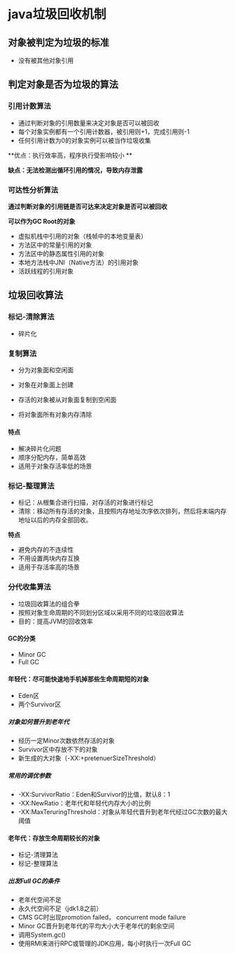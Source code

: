 # java垃圾回收机制

## 对象被判定为垃圾的标准

- 没有被其他对象引用

## 判定对象是否为垃圾的算法

### 引用计数算法

- 通过判断对象的引用数量来决定对象是否可以被回收
- 每个对象实例都有一个引用计数器，被引用则+1，完成引用则-1
- 任何引用计数为0的对象实例可以被当作垃圾收集

**优点：执行效率高，程序执行受影响较小 **

**缺点：无法检测出循环引用的情况，导致内存泄露**

### 可达性分析算法

**通过判断对象的引用链是否可达来决定对象是否可以被回收**

**可以作为GC Root的对象**

- 虚拟机栈中引用的对象（栈帧中的本地变量表）
- 方法区中的常量引用的对象
- 方法区中的静态属性引用的对象
- 本地方法栈中JNI（Native方法）的引用对象
- 活跃线程的引用对象

## 垃圾回收算法

### 标记-清除算法

- 碎片化

### 复制算法

- 分为对象面和空闲面

- 对象在对象面上创建
- 存活的对象被从对象面复制到空闲面
- 将对象面所有对象内存清除

#### 特点

- 解决碎片化问题
- 顺序分配内存，简单高效
- 适用于对象存活率低的场景

### 标记-整理算法

- 标记：从根集合进行扫描，对存活的对象进行标记
- 清除：移动所有存活的对象，且按照内存地址次序依次排列，然后将末端内存地址以后的内存全部回收。

**特点**

-  避免内存的不连续性
- 不用设置两块内存互换
- 适用于存活率高的场景

### 分代收集算法

- 垃圾回收算法的组合拳
- 按照对象生命周期的不同划分区域以采用不同的垃圾回收算法
- 目的：提高JVM的回收效率

#### GC的分类

- Minor GC
- Full GC 

#### 年轻代：尽可能快速地手机掉那些生命周期短的对象

- Eden区
- 两个Survivor区

##### 对象如何晋升到老年代

- 经历一定Minor次数依然存活的对象
- Survivor区中存放不下的对象
- 新生成的大对象（-XX:+pretenuerSizeThreshold）

##### 常用的调优参数

- -XX:SurvivorRatio：Eden和Survivor的比值，默认8：1
- -XX:NewRatio：老年代和年轻代内存大小的比例
- -XX:MaxTeruringThreshold：对象从年轻代晋升到老年代经过GC次数的最大阈值

#### 老年代：存放生命周期较长的对象

- 标记-清理算法
- 标记-整理算法

##### 出发Full GC的条件

- 老年代空间不足
- 永久代空间不足（jdk1.8之前）
- CMS GC时出现promotion failed， concurrent mode failure
- Minor GC晋升到老年代的平均大小大于老年代的剩余空间
- 调用System.gc()
- 使用RMI来进行RPC或管理的JDK应用，每小时执行一次Full GC  

